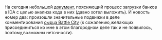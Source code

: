 ﻿На сегодня небольшой [документ](/doc/?doc=NES_IDA), поясняющий процесс загрузки банков в IDA с целью анализа кода в них (давно хотел выложить). И новость номер два: произошли значительные подвижки в деле комментирования [сырца Battle City](/files/BattleCitySRC.rar) (к сожалению,желающих присоединиться ко мне в этом благородном деле так и не появилось, поэтому,возможны неточности).